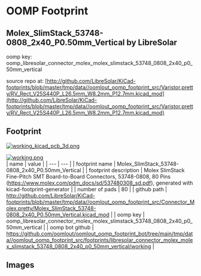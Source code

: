 # OOMP Footprint  
## Molex_SlimStack_53748-0808_2x40_P0.50mm_Vertical  by LibreSolar  
  
oomp key: oomp_libresolar_connector_molex_molex_slimstack_53748_0808_2x40_p0_50mm_vertical  
  
source repo at: [http://github.com/LibreSolar/KiCad-footprints/blob/master/tmp/data//oomlout_oomp_footprint_src/Varistor.pretty/RV_Rect_V25S440P_L26.5mm_W8.2mm_P12.7mm.kicad_mod](http://github.com/LibreSolar/KiCad-footprints/blob/master/tmp/data//oomlout_oomp_footprint_src/Varistor.pretty/RV_Rect_V25S440P_L26.5mm_W8.2mm_P12.7mm.kicad_mod)  
## Footprint  
  
[![working_kicad_pcb_3d.png](working_kicad_pcb_3d_600.png)](working_kicad_pcb_3d.png)  
  
[![working.png](working_600.png)](working.png)  
| name | value | 
| --- | --- | 
| footprint name | Molex_SlimStack_53748-0808_2x40_P0.50mm_Vertical | 
| footprint description | Molex SlimStack Fine-Pitch SMT Board-to-Board Connectors, 53748-0808, 80 Pins (https://www.molex.com/pdm_docs/sd/537480308_sd.pdf), generated with kicad-footprint-generator | 
| number of pads | 80 | 
| github path | http://github.com/LibreSolar/KiCad-footprints/blob/master/tmp/data//oomlout_oomp_footprint_src/Connector_Molex.pretty/Molex_SlimStack_53748-0808_2x40_P0.50mm_Vertical.kicad_mod | 
| oomp key | oomp_libresolar_connector_molex_molex_slimstack_53748_0808_2x40_p0_50mm_vertical | 
| oomp bot github | https://github.com/oomlout/oomlout_oomp_footprint_bot/tree/main/tmp/data//oomlout_oomp_footprint_src/footprints/libresolar_connector_molex_molex_slimstack_53748_0808_2x40_p0_50mm_vertical/working | 
## Images  
